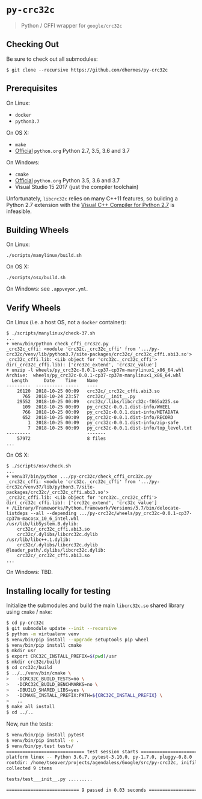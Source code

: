 # `py-crc32c`

> Python / CFFI wrapper for `google/crc32c`

## Checking Out

Be sure to check out all submodules:

```
$ git clone --recursive https://github.com/dhermes/py-crc32c
```

## Prerequisites

On Linux:

- `docker`
- `python3.7`

On OS X:

- `make`
- [Official][1] `python.org` Python 2.7, 3.5, 3.6 and 3.7

On Windows:

- `cmake`
- [Official][1] `python.org` Python 3.5, 3.6 and 3.7
- Visual Studio 15 2017 (just the compiler toolchain)

Unfortunately, `libcrc32c` relies on many C++11 features, so
building a Python 2.7 extension with the
[Visual C++ Compiler for Python 2.7][2] is infeasible.

## Building Wheels

On Linux:

```
./scripts/manylinux/build.sh
```

On OS X:

```
./scripts/osx/build.sh
```

On Windows: see `.appveyor.yml`.

## Verify Wheels

On Linux (i.e. a host OS, not a `docker` container):

```
$ ./scripts/manylinux/check-37.sh
...
+ venv/bin/python check_cffi_crc32c.py
_crc32c_cffi: <module 'crc32c._crc32c_cffi' from '.../py-crc32c/venv/lib/python3.7/site-packages/crc32c/_crc32c_cffi.abi3.so'>
_crc32c_cffi.lib: <Lib object for 'crc32c._crc32c_cffi'>
dir(_crc32c_cffi.lib): ['crc32c_extend', 'crc32c_value']
+ unzip -l wheels/py_crc32c-0.0.1-cp37-cp37m-manylinux1_x86_64.whl
Archive:  wheels/py_crc32c-0.0.1-cp37-cp37m-manylinux1_x86_64.whl
  Length      Date    Time    Name
---------  ---------- -----   ----
    26120  2018-10-25 00:09   crc32c/_crc32c_cffi.abi3.so
      765  2018-10-24 23:57   crc32c/__init__.py
    29552  2018-10-25 00:09   crc32c/.libs/libcrc32c-f865a225.so
      109  2018-10-25 00:09   py_crc32c-0.0.1.dist-info/WHEEL
      766  2018-10-25 00:09   py_crc32c-0.0.1.dist-info/METADATA
      652  2018-10-25 00:09   py_crc32c-0.0.1.dist-info/RECORD
        1  2018-10-25 00:09   py_crc32c-0.0.1.dist-info/zip-safe
        7  2018-10-25 00:09   py_crc32c-0.0.1.dist-info/top_level.txt
---------                     -------
    57972                     8 files
...
```

On OS X:

```
$ ./scripts/osx/check.sh
...
+ venv37/bin/python .../py-crc32c/check_cffi_crc32c.py
_crc32c_cffi: <module 'crc32c._crc32c_cffi' from '.../py-crc32c/venv37/lib/python3.7/site-packages/crc32c/_crc32c_cffi.abi3.so'>
_crc32c_cffi.lib: <Lib object for 'crc32c._crc32c_cffi'>
dir(_crc32c_cffi.lib): ['crc32c_extend', 'crc32c_value']
+ /Library/Frameworks/Python.framework/Versions/3.7/bin/delocate-listdeps --all --depending .../py-crc32c/wheels/py_crc32c-0.0.1-cp37-cp37m-macosx_10_6_intel.whl
/usr/lib/libSystem.B.dylib:
    crc32c/_crc32c_cffi.abi3.so
    crc32c/.dylibs/libcrc32c.dylib
/usr/lib/libc++.1.dylib:
    crc32c/.dylibs/libcrc32c.dylib
@loader_path/.dylibs/libcrc32c.dylib:
    crc32c/_crc32c_cffi.abi3.so
...
```

On Windows: TBD.

[1]: https://www.python.org/downloads/
[2]: https://aka.ms/vcpython27

## Installing locally for testing

Initialize the submodules and build the main `libcrc32c.so` shared
library using `cmake` / `make`:

```bash
$ cd py-crc32c
$ git submodule update --init --recursive
$ python -m virtualenv venv
$ venv/bin/pip install --upgrade setuptools pip wheel
$ venv/bin/pip install cmake
$ mkdir usr
$ export CRC32C_INSTALL_PREFIX=$(pwd)/usr
$ mkdir crc32c/build
$ cd crc32c/build
$ ../../venv/bin/cmake \
>   -DCRC32C_BUILD_TESTS=no \
>   -DCRC32C_BUILD_BENCHMARKS=no \
>   -DBUILD_SHARED_LIBS=yes \
>   -DCMAKE_INSTALL_PREFIX:PATH=${CRC32C_INSTALL_PREFIX} \
>   ..
$ make all install
$ cd ../..
```

Now, run the tests:

```bash
$ venv/bin/pip install pytest
$ venv/bin/pip install -e .
$ venv/bin/py.test tests/
============================= test session starts ==============================
platform linux -- Python 3.6.7, pytest-3.10.0, py-1.7.0, pluggy-0.8.0
rootdir: /home/tseaver/projects/agendaless/Google/src/py-crc32c, inifile:
collected 9 items                                                              

tests/test___init__.py .........                                         [100%]

=========================== 9 passed in 0.03 seconds ===========================
```
